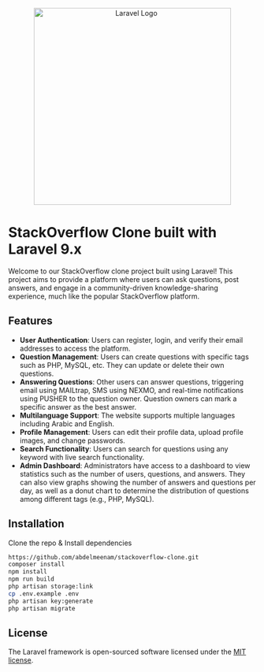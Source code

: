 <p align="center"><a href="https://laravel.com" target="_blank"><img src="https://raw.githubusercontent.com/laravel/art/master/logo-lockup/5%20SVG/2%20CMYK/1%20Full%20Color/laravel-logolockup-cmyk-red.svg" width="400" alt="Laravel Logo"></a></p>
</p>

# StackOverflow Clone built with Laravel 9.x
Welcome to our StackOverflow clone project built using Laravel! This project aims to provide a platform where users can ask questions, post answers, and engage in a community-driven knowledge-sharing experience, much like the popular StackOverflow platform.

## Features

- **User Authentication**: Users can register, login, and verify their email addresses to access the platform.
- **Question Management**: Users can create questions with specific tags such as PHP, MySQL, etc. They can update or delete their own questions.
- **Answering Questions**: Other users can answer questions, triggering email using MAILtrap, SMS using NEXMO, and real-time notifications using PUSHER  to the question owner. Question owners can mark a specific answer as the best answer.
- **Multilanguage Support**: The website supports multiple languages including Arabic and English.
- **Profile Management**: Users can edit their profile data, upload profile images, and change passwords.
- **Search Functionality**: Users can search for questions using any keyword with live search functionality.
- **Admin Dashboard**: Administrators have access to a dashboard to view statistics such as the number of users, questions, and answers. They can also view graphs showing the number of answers and questions per day, as well as a donut chart to determine the distribution of questions among different tags (e.g., PHP, MySQL).


## Installation
Clone the repo & Install dependencies
```bash
https://github.com/abdelmeenam/stackoverflow-clone.git
composer install
npm install
npm run build
php artisan storage:link
cp .env.example .env
php artisan key:generate
php artisan migrate
```


    
## License
The Laravel framework is open-sourced software licensed under the [MIT license](https://opensource.org/licenses/MIT).


